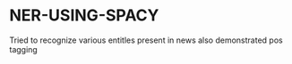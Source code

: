 # NER-USING-SPACY
Tried to recognize various entitles present in news also demonstrated pos tagging
